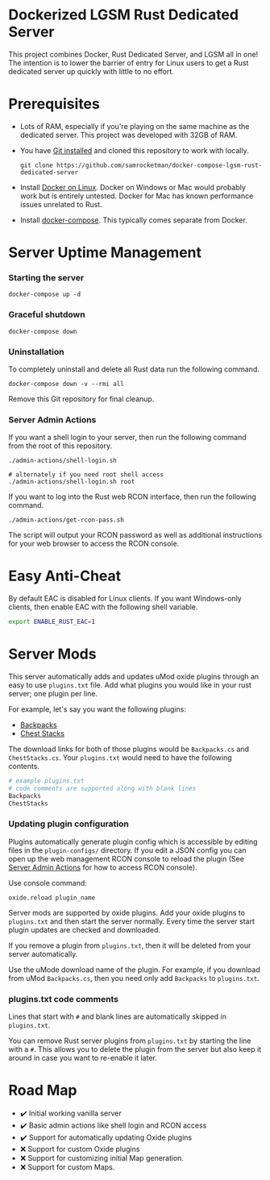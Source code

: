 # Dockerized LGSM Rust Dedicated Server

This project combines Docker, Rust Dedicated Server, and LGSM all in one!  The
intention is to lower the barrier of entry for Linux users to get a Rust
dedicated server up quickly with little to  no effort.

# Prerequisites

- Lots of RAM, especially if you're playing on the same machine as the dedicated
  server.  This project was developed with 32GB of RAM.
- You have [Git installed][git] and cloned this repository to work with locally.

  ```
  git clone https://github.com/samrocketman/docker-compose-lgsm-rust-dedicated-server
  ```

- Install [Docker on Linux][docker].  Docker on Windows or Mac would probably
  work but is entirely untested.  Docker for Mac has known performance issues
  unrelated to Rust.
- Install [docker-compose][compose].  This typically comes separate from Docker.

# Server Uptime Management

### Starting the server

    docker-compose up -d

### Graceful shutdown

    docker-compose down

### Uninstallation

To completely uninstall and delete all Rust data run the following command.

    docker-compose down -v --rmi all

Remove this Git repository for final cleanup.

### Server Admin Actions

If you want a shell login to your server, then run the following command from
the root of this repository.

    ./admin-actions/shell-login.sh

    # alternately if you need root shell access
    ./admin-actions/shell-login.sh root

If you want to log into the Rust web RCON interface, then run the following
command.

    ./admin-actions/get-rcon-pass.sh

The script will output your RCON password as well as additional instructions for
your web browser to access the RCON console.

# Easy Anti-Cheat

By default EAC is disabled for Linux clients.  If you want Windows-only clients,
then enable EAC with the following shell variable.

```bash
export ENABLE_RUST_EAC=1
```

# Server Mods

This server automatically adds and updates uMod oxide plugins through an easy to
use `plugins.txt` file.  Add what plugins you would like in your rust server;
one plugin per line.

For example, let's say you want the following plugins:

* [Backpacks](https://umod.org/plugins/backpacks)
* [Chest Stacks](https://umod.org/plugins/chest-stacks)

The download links for both of those plugins would be `Backpacks.cs` and
`ChestStacks.cs`.  Your `plugins.txt` would need to have the following contents.

```bash
# example plugins.txt
# code comments are supported along with blank lines
Backpacks
ChestStacks
```

### Updating plugin configuration

Plugins automatically generate plugin config which is accessible by editing
files in the `plugin-configs/` directory.  If you edit a JSON config you can
open up the web management RCON console to reload the plugin (See [Server Admin
Actions](#server-admin-actions) for how to access RCON console).

Use console command:

    oxide.reload plugin_name

Server mods are supported by oxide plugins.  Add your oxide plugins to
`plugins.txt` and then start the server normally.  Every time the server start
plugin updates are checked and downloaded.

If you remove a plugin from `plugins.txt`, then it will be deleted from your
server automatically.

Use the uMode download name of the plugin.  For example, if you download from
uMod `Backpacks.cs`, then you need only add `Backpacks` to `plugins.txt`.

### plugins.txt code comments

Lines that start with `#` and blank lines are automatically skipped in
`plugins.txt`.

You can remove Rust server plugins from `plugins.txt` by starting the line with
a `#`.  This allows you to delete the plugin from the server but also keep it
around in case  you want to re-enable it later.

# Road Map

- :heavy_check_mark: Initial working vanilla server
- :heavy_check_mark: Basic admin actions like shell login and RCON access
- :heavy_check_mark: Support for automatically updating Oxide plugins
- :x: Support for custom Oxide plugins
- :x: Support for customizing initial Map generation.
- :x: Support for custom Maps.

[compose]: https://docs.docker.com/compose/install/
[docker]: https://docs.docker.com/engine/install/
[git]: https://git-scm.com/
